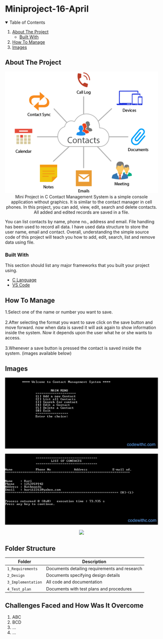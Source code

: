 # Miniproject-16-April


<!-- TABLE OF CONTENTS -->
<details open="open">
  <summary>Table of Contents</summary>
  <ol>
    <li>
      <a href="#about-the-project">About The Project</a>
      <ul>
        <li><a href="#built-with">Built With</a></li>
      </ul>
    </li>
    <li> 
      <a href="#How To Manage">How To Manage</a>
    </li>
    <li> 
      <a href="#Images">Images</a>
    </li> 
      
  
     
</details>



<!-- ABOUT THE PROJECT -->
## About The Project
<p align="center">
  <img src=https://github.com/Harshbaisla/Miniproject-16-April-/blob/main/4_Images/contact-manager.png
</p>
<br>
Mini Project in C Contact Management System is a simple console application without graphics. It is similar to the contact manager in cell phones. In this  project, you can add, view, edit, search and delete contacts. All added and edited records are saved in a file.

You can list contacts by name, phone no., address and email. File handling has been used to record all data. I have used data structure to store the user name, email and contact. Overall, understanding the simple source code of this project will teach you how to add, edit, search, list and remove data using file.

### Built With

This section should list any major frameworks that you built your project using. 
* [C Language](https://www.geeksforgeeks.org/c-language-set-1-introduction/)
* [VS Code](https://code.visualstudio.com/)


<!-- How to Manage -->
## How To Manage
1.Select one of the name or number you want to save.<br><br>
2.After selecting the format you want to save click on the save button and move forward. now when data is saved it will ask again to show information inside the system. Now it depends upon the user what he or she wants to access. <br><br>
3.Whenever a save button is pressed the contact is saved inside the system. (images available below)<br>

<!-- Images -->
## Images
<p align="center">
  <img src=https://github.com/Harshbaisla/Miniproject-16-April-/blob/main/4_Images/main-menu.png
</p>
<p align="center">
  <img src=https://github.com/Harshbaisla/Miniproject-16-April-/blob/main/4_Images/list-of-contacts.png
</p>
<p align="center">
  <img src=
</p>


## Folder Structure
Folder             | Description
-------------------| -----------------------------------------
`1_Requirements`   | Documents detailing requirements and research
`2_Design`         | Documents specifying design details
`3_Implementation` | All code and documentation
`4_Test_plan`      | Documents with test plans and procedures


## Challenges Faced and How Was It Overcome

1. ABC
2. BCD
3. ...
4. ...









